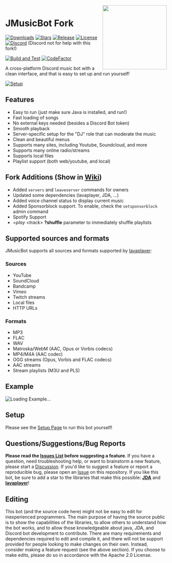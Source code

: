 <img align="right" src="https://i.imgur.com/zrE80HY.png" height="200" width="200">

# JMusicBot Fork

[![Downloads](https://img.shields.io/github/downloads/ErdbeerbaerLP/MusicBot/total.svg)](https://github.com/ErdbeerbaerLP/MusicBot/releases/latest)
[![Stars](https://img.shields.io/github/stars/ErdbeerbaerLP/MusicBot.svg)](https://github.com/ErdbeerbaerLP/MusicBot/stargazers)
[![Release](https://img.shields.io/github/release/ErdbeerbaerLP/MusicBot.svg)](https://github.com/jagrosh/ErdbeerbaerLP/releases/latest)
[![License](https://img.shields.io/github/license/ErdbeerbaerLP/MusicBot.svg)](https://github.com/ErdbeerbaerLP/MusicBot/blob/master/LICENSE)
[![Discord](https://discordapp.com/api/guilds/147698382092238848/widget.png)](https://discord.gg/0p9LSGoRLu6Pet0k) (Discord not for help with this fork!)<br>
<!--[![CircleCI](https://dl.circleci.com/status-badge/img/gh/jagrosh/MusicBot/tree/master.svg?style=svg)](https://dl.circleci.com/status-badge/redirect/gh/jagrosh/MusicBot/tree/master)-->
[![Build and Test](https://github.com/ErdbeerbaerLP/MusicBot/actions/workflows/maven-publish.yml/badge.svg)](https://github.com/ErdbeerbaerLP/MusicBot/actions/workflows/maven-publish.yml)
[![CodeFactor](https://www.codefactor.io/repository/github/ErdbeerbaerLP/musicbot/badge)](https://www.codefactor.io/repository/github/ErdbeerbaerLP/musicbot)

A cross-platform Discord music bot with a clean interface, and that is easy to set up and run yourself!

[![Setup](http://i.imgur.com/VvXYp5j.png)](https://jmusicbot.com/setup)

## Features
  * Easy to run (just make sure Java is installed, and run!)
  * Fast loading of songs
  * No external keys needed (besides a Discord Bot token)
  * Smooth playback
  * Server-specific setup for the "DJ" role that can moderate the music
  * Clean and beautiful menus
  * Supports many sites, including Youtube, Soundcloud, and more
  * Supports many online radio/streams
  * Supports local files
  * Playlist support (both web/youtube, and local)

## Fork Additions (Show in [Wiki](<https://wiki.erdbeerbaerlp.de/musicbot:root>))
  * Added `servers` and `leaveserver` commands for owners
  * Updated some dependencies (lavaplayer, JDA, ...)
  * Added voice channel status to display current music
  * Added Sponsorblock support. To enable, check the `setsponsorblock` admin command
  * Spotify Support
  * *=play \<track>* **?shuffle** parameter to immediately shuffle playlists

## Supported sources and formats
JMusicBot supports all sources and formats supported by [lavaplayer](https://github.com/sedmelluq/lavaplayer#supported-formats):
### Sources
  * YouTube
  * SoundCloud
  * Bandcamp
  * Vimeo
  * Twitch streams
  * Local files
  * HTTP URLs
### Formats
  * MP3
  * FLAC
  * WAV
  * Matroska/WebM (AAC, Opus or Vorbis codecs)
  * MP4/M4A (AAC codec)
  * OGG streams (Opus, Vorbis and FLAC codecs)
  * AAC streams
  * Stream playlists (M3U and PLS)

## Example
![Loading Example...](https://i.imgur.com/kVtTKvS.gif)

## Setup
Please see the [Setup Page](https://jmusicbot.com/setup) to run this bot yourself!

## Questions/Suggestions/Bug Reports
**Please read the [Issues List](https://github.com/jagrosh/MusicBot/issues) before suggesting a feature**. If you have a question, need troubleshooting help, or want to brainstorm a new feature, please start a [Discussion](https://github.com/jagrosh/MusicBot/discussions). If you'd like to suggest a feature or report a reproducible bug, please open an [Issue](https://github.com/jagrosh/MusicBot/issues) on this repository. If you like this bot, be sure to add a star to the libraries that make this possible: [**JDA**](https://github.com/DV8FromTheWorld/JDA) and [**lavaplayer**](https://github.com/sedmelluq/lavaplayer)!

## Editing
This bot (and the source code here) might not be easy to edit for inexperienced programmers. The main purpose of having the source public is to show the capabilities of the libraries, to allow others to understand how the bot works, and to allow those knowledgeable about java, JDA, and Discord bot development to contribute. There are many requirements and dependencies required to edit and compile it, and there will not be support provided for people looking to make changes on their own. Instead, consider making a feature request (see the above section). If you choose to make edits, please do so in accordance with the Apache 2.0 License.
